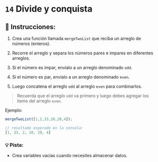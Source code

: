 # `14` Divide y conquista

## 📝 Instrucciones:

1. Crea una función llamada `mergeTwoList` que reciba un arreglo de números (enteros).

2. Recorre el arreglo y separa los números pares e impares en diferentes arreglos.

3. Si el número es impar, envíalo a un arreglo denominado `odd`.

4. Si el número es par, envíalo a un arreglo denominado `even`.

5. Luego concatena el arreglo `odd` al arreglo `even` para combinarlos. 

> Recuerda que el arreglo `odd` va primero y luego debes agregar los items del arreglo `even`.

Ejemplo:

```js
mergeTwoList([1,2,33,10,20,4]);

// resultado esperado en la consola:
[1, 33, 2, 10, 20, 4]
```

### 💡 Pista:

+ Crea variables vacías cuando necesites almacenar datos.